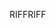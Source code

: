 <span data-ttu-id="b2624-101">RIFF</span><span class="sxs-lookup"><span data-stu-id="b2624-101">RIFF</span></span>